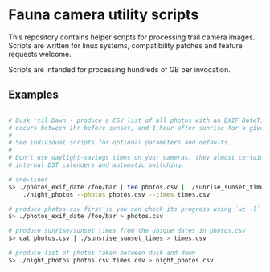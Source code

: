 # Fauna camera utility scripts
This repository contains helper scripts for processing trail camera images.
Scripts are written for linux systems, compatibility patches and feature requests welcome.

Scripts are intended for processing hundreds of GB per invocation.

## Examples
```bash

# Dusk 'til Dawn - produce a CSV list of all photos with an EXIF DateTimeOriginal timestamp that
# occurs between 1hr before sunset, and 1 hour after sunrise for a given lat/long.
#
# See individual scripts for optional parameters and defaults.
#
# Don't use daylight-savings times on your cameras, they almost certainly don't implement
# internal DST calenders and automatic switching.

# one-liner
$> ./photos_exif_date /foo/bar | tee photos.csv | ./sunrise_sunset_times > times.csv && \
    ./night_photos --photos photos.csv --times times.csv

# produce photos.csv first so you can check its progress using `wc -l` in another terminal
$> ./photos_exif_date /foo/bar > photos.csv

# produce sunrise/sunset times from the unique dates in photos.csv
$> cat photos.csv | ./sunsrise_sunset_times > times.csv

# produce list of photos taken between dusk and dawn
$> ./night_photos photos.csv times.csv > night_photos.csv
```
